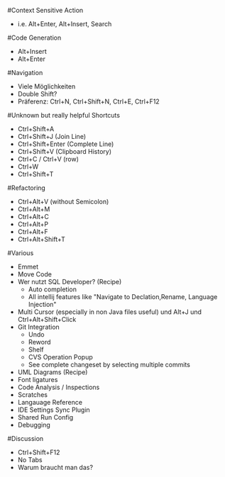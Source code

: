 #Context Sensitive Action
* i.e. Alt+Enter, Alt+Insert, Search

#Code Generation
* Alt+Insert
* Alt+Enter

#Navigation
* Viele Möglichkeiten
* Double Shift?
* Präferenz: Ctrl+N, Ctrl+Shift+N, Ctrl+E, Ctrl+F12

#Unknown but really helpful Shortcuts
* Ctrl+Shift+A
* Ctrl+Shift+J (Join Line)
* Ctrl+Shift+Enter (Complete Line)
* Ctrl+Shift+V (Clipboard History)
* Ctrl+C / Ctrl+V (row)
* Ctrl+W
* Ctrl+Shift+T

#Refactoring
* Ctrl+Alt+V (without Semicolon)
* Ctrl+Alt+M
* Ctrl+Alt+C
* Ctrl+Alt+P
* Ctrl+Alt+F
* Ctrl+Alt+Shift+T


#Various
* Emmet
* Move Code
* Wer nutzt SQL Developer? (Recipe)
    * Auto completion
    * All intellij features like "Navigate to Declation,Rename, Language Injection"
* Multi Cursor (especially in non Java files useful) und Alt+J und Ctrl+Alt+Shift+Click 
* Git Integration
    * Undo
    * Reword
    * Shelf
    * CVS Operation Popup
    * See complete changeset by selecting multiple commits
* UML Diagrams (Recipe)
* Font ligatures
* Code Analysis / Inspections
* Scratches
* Langauage Reference
* IDE Settings Sync Plugin
* Shared Run Config
* Debugging


#Discussion
* Ctrl+Shift+F12
* No Tabs
* Warum braucht man das?